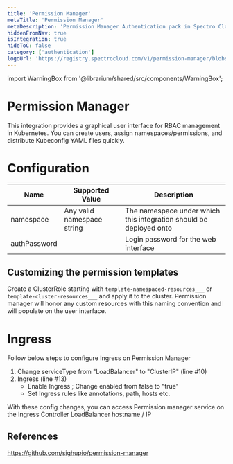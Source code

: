 ```yaml
---
title: 'Permission Manager'
metaTitle: 'Permission Manager'
metaDescription: 'Permission Manager Authentication pack in Spectro Cloud'
hiddenFromNav: true
isIntegration: true
hideToC: false
category: ['authentication']
logoUrl: 'https://registry.spectrocloud.com/v1/permission-manager/blobs/sha256:15d08b02d78823c12616b72d1b5adb0520940016b89bae1f758e6f1a105597ff?type=image/png'
---
```


import WarningBox from '@librarium/shared/src/components/WarningBox';

# Permission Manager

This integration provides a graphical user interface for RBAC management in Kubernetes. You can create users, assign namespaces/permissions, and distribute Kubeconfig YAML files quickly.

# Configuration

| Name | Supported Value | Description |
| --- | --- | --- |
| namespace| Any valid namespace string | The namespace under which this integration should be deployed onto|
| authPassword | | Login password for the web interface |

## Customizing the permission templates

Create a ClusterRole starting with `template-namespaced-resources___` or `template-cluster-resources___` and apply it to the cluster. Permission manager will honor any custom resources with this naming convention and will populate on the user interface.

# Ingress

Follow below steps to configure Ingress on Permission Manager

1. Change serviceType from "LoadBalancer" to "ClusterIP" (line #10)
2. Ingress (line #13)
   * Enable Ingress ; Change enabled from false to "true"
   * Set Ingress rules like annotations, path, hosts etc.

With these config changes, you can access Permission manager service on the Ingress Controller LoadBalancer hostname / IP

## References

<https://github.com/sighupio/permission-manager>
